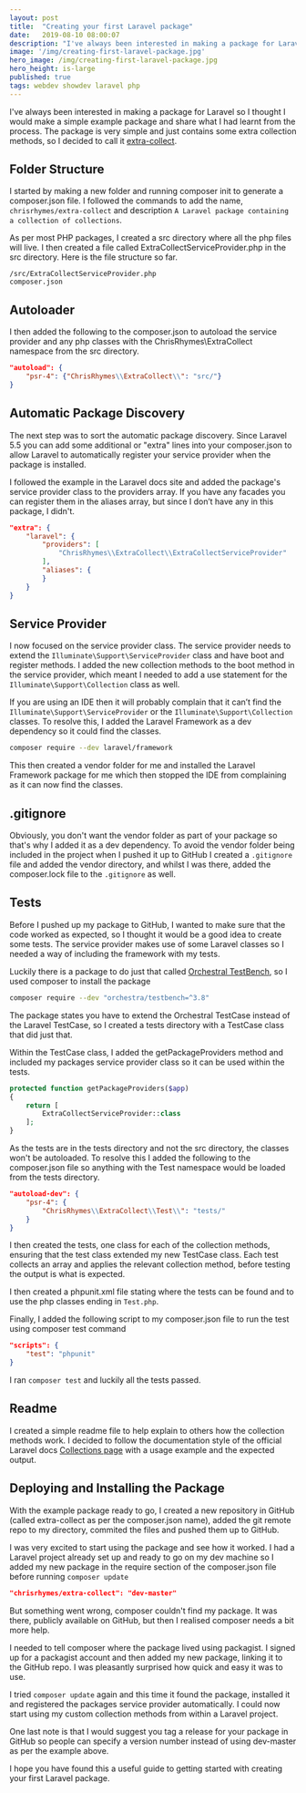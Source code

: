 ```yaml
---
layout: post
title:  "Creating your first Laravel package"
date:   2019-08-10 08:00:07
description: "I've always been interested in making a package for Laravel so I thought I would make a simple example package and share what I learnt"
image: '/img/creating-first-laravel-package.jpg'
hero_image: /img/creating-first-laravel-package.jpg
hero_height: is-large
published: true
tags: webdev showdev laravel php
---
```


I've always been interested in making a package for Laravel so I thought I would make a simple example package and share what I had learnt from the process. The package is very simple and just contains some extra collection methods, so I decided to call it [extra-collect](https://github.com/chrisrhymes/extra-collect).

## Folder Structure

I started by making a new folder and running composer init to generate a composer.json file. I followed the commands to add the name, `chrisrhymes/extra-collect` and description `A Laravel package containing a collection of collections`. 

As per most PHP packages, I created a src directory where all the php files will live. I then created a file called ExtraCollectServiceProvider.php in the src directory. Here is the file structure so far.

```
/src/ExtraCollectServiceProvider.php
composer.json
```

## Autoloader

I then added the following to the composer.json to autoload the service provider and any php classes with the ChrisRhymes\ExtraCollect namespace from the src directory.

```json
"autoload": {
    "psr-4": {"ChrisRhymes\\ExtraCollect\\": "src/"}
}
```

## Automatic Package Discovery

The next step was to sort the automatic package discovery. Since Laravel 5.5 you can add some additional or "extra" lines into your composer.json to allow Laravel to automatically register your service provider when the package is installed.

I followed the example in the Laravel docs site and added the package's service provider class to the providers array. If you have any facades you can register them in the aliases array, but since I don’t have any in this package, I didn't.

```json
"extra": {
    "laravel": {
        "providers": [
            "ChrisRhymes\\ExtraCollect\\ExtraCollectServiceProvider"
        ],
        "aliases": {
        }
    }
}
```
    
## Service Provider

I now focused on the service provider class. The service provider needs to extend the `Illuminate\Support\ServiceProvider` class and have boot and register methods. I added the new collection methods to the boot method in the service provider, which meant I needed to add a use statement for the `Illuminate\Support\Collection` class as well.

If you are using an IDE then it will probably complain that it can’t find the `Illuminate\Support\ServiceProvider` or the `Illuminate\Support\Collection` classes. To resolve this, I added the Laravel Framework as a dev dependency so it could find the classes. 

```bash
composer require --dev laravel/framework
```

This then created a vendor folder for me and installed the Laravel Framework package for me which then stopped the IDE from complaining as it can now find the classes. 

## .gitignore

Obviously, you don't want the vendor folder as part of your package so that's why I added it as a dev dependency. To avoid the vendor folder being included in the project when I pushed it up to GitHub I created a `.gitignore` file and added the vendor directory, and whilst I was there, added the composer.lock file to the `.gitignore` as well. 

## Tests

Before I pushed up my package to GitHub, I wanted to make sure that the code worked as expected, so I thought it would be a good idea to create some tests. The service provider makes use of some Laravel classes so I needed a way of including the framework with my tests. 

Luckily there is a package to do just that called [Orchestral TestBench](https://github.com/orchestral/testbench), so I used composer to install the package 

```bash
composer require --dev "orchestra/testbench=^3.8"
```

The package states you have to extend the Orchestral TestCase instead of the Laravel TestCase, so I created a tests directory with a TestCase class that did just that. 

Within the TestCase class, I added the getPackageProviders method and included my packages service provider class so it can be used within the tests.

```php
protected function getPackageProviders($app)
{
    return [
        ExtraCollectServiceProvider::class
    ];
}
```

As the tests are in the tests directory and not the src directory, the classes won't be autoloaded. To resolve this I added the following to the composer.json file so anything with the Test namespace would be loaded from the tests directory.

```json
"autoload-dev": {
    "psr-4": {
        "ChrisRhymes\\ExtraCollect\\Test\\": "tests/"
    }
}
```
   
I then created the tests, one class for each of the collection methods, ensuring that the test class extended my new TestCase class. Each test collects an array and applies the relevant collection method, before testing the output is what is expected. 

I then created a phpunit.xml file stating where the tests can be found and to use the php classes ending in `Test.php`. 

Finally, I added the following script to my composer.json file to run the test using composer test command

```json
"scripts": {
    "test": "phpunit"
}
```

I ran `composer test` and luckily all the tests passed.

## Readme

I created a simple readme file to help explain to others how the collection methods work. I decided to follow the documentation style of the official Laravel docs [Collections page](https://laravel.com/docs/5.8/collections) with a usage example and the expected output. 

## Deploying and Installing the Package

With the example package ready to go, I created a new repository in GitHub (called extra-collect as per the composer.json name), added the git remote repo to my directory, commited the files and pushed them up to GitHub. 

I was very excited to start using the package and see how it worked. I had a Laravel project already set up and ready to go on my dev machine so I added my new package in the require section of the composer.json file before running `composer update`

```json
"chrisrhymes/extra-collect": "dev-master"
```

But something went wrong, composer couldn't find my package. It was there, publicly available on GitHub, but then I realised composer needs a bit more help. 

I needed to tell composer where the package lived using packagist. I signed up for a packagist account and then added my new package, linking it to the GitHub repo. I was pleasantly surprised how quick and easy it was to use. 

I tried `composer update` again and this time it found the package, installed it and registered the packages service provider automatically. I could now start using my custom collection methods from within a Laravel project. 

One last note is that I would suggest you tag a release for your package in GitHub so people can specify a version number instead of using dev-master as per the example above. 

I hope you have found this a useful guide to getting started with creating your first Laravel package.  

